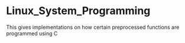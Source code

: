 # Linux_System_Programming
This gives implementations on how certain preprocessed functions are programmed using C
